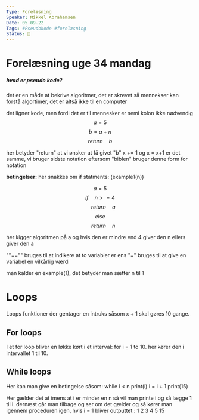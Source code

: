 ```yaml
---
Type: Forelæsning
Speaker: Mikkel Abrahamsen
Date: 05.09.22
Tags: #Pseudokode #forelæsning
Status: 📝
---
```

# Forelæsning uge 34 mandag
##### hvad er pseudo kode?
det er en måde at bekrive algoritmer, det er skrevet så mennekser kan forstå algortimer, det er altså ikke til en computer 

det ligner kode, men fordi det er til mennesker er semi kolon ikke nødvendig 
	$$a = 5 $$
$$b = a+n $$	$$return \quad b$$
  
her betyder "return" at vi ønsker at få givet "b"
x += 1 og x = x+1 er det samme, vi bruger sidste notation eftersom "biblen" bruger denne form for notation

**betingelser:**
her snakkes om if statments: (example1(n))

$$ a= 5$$
$$ if \quad n >= 4 $$
	$$\quad return \quad a$$ 
 $$else $$
	$$ \quad  return \quad  n$$

her kigger algoritmen på a og hvis den er mindre end 4 giver den n ellers giver den a

""=="" bruges til at indikere at to variabler er ens
"=" bruges til at give en variabel en vilkårlig værdi

man kalder en example(1), det betyder man sætter n til 1

# Loops
Loops funktioner der gentager en intruks såsom x + 1 skal gøres 10 gange.
## For loops
I et for loop bliver en løkke kørt i et interval: for i = 1 to 10. her kører den i intervallet 1 til 10.
## While loops
Her kan man give en betingelse såsom:
	while i < n 
		print(i)
		i = i + 1
	print(15)

Her gælder det at imens at i er minder en n så vil man printe i og så lægge 1 til i. dernæst går man tilbage og ser om det gælder og så kører man igennem proceduren igen, hvis i =  1
bliver outputtet : 1 2 3 4 5 15



